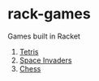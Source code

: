 # rack-games
Games built in Racket

1. [Tetris](tetris/intro.md)
2. [Space Invaders](space-invaders/intro.md)
3. [Chess](chess/intro.md)
